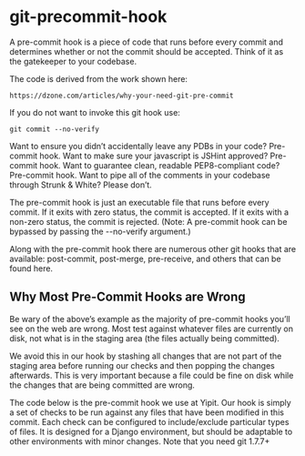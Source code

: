 # git-precommit-hook
A pre-commit hook is a piece of code that runs before every commit and determines whether or not the commit should be accepted. Think of it as the gatekeeper to your codebase.

The code is derived from the work shown here:

    https://dzone.com/articles/why-your-need-git-pre-commit

If you do not want to invoke this git hook use:

    git commit --no-verify


Want to ensure you didn’t accidentally leave any PDBs in your code? Pre-commit hook. Want to make sure your javascript is JSHint approved? Pre-commit hook. Want to guarantee clean, readable PEP8-compliant code? Pre-commit hook. Want to pipe all of the comments in your codebase through Strunk & White? Please don’t.

The pre-commit hook is just an executable file that runs before every commit. If it exits with zero status, the commit is accepted. If it exits with a non-zero status, the commit is rejected. (Note: A pre-commit hook can be bypassed by passing the --no-verify argument.)

Along with the pre-commit hook there are numerous other git hooks that are available: post-commit, post-merge, pre-receive, and others that can be found here.

## Why Most Pre-Commit Hooks are Wrong

Be wary of the above’s example as the majority of pre-commit hooks you’ll see on the web are wrong. Most test against whatever files are currently on disk, not what is in the staging area (the files actually being committed).

We avoid this in our hook by stashing all changes that are not part of the staging area before running our checks and then popping the changes afterwards. This is very important because a file could be fine on disk while the changes that are being committed are wrong.

The code below is the pre-commit hook we use at Yipit. Our hook is simply a set of checks to be run against any files that have been modified in this commit. Each check can be configured to include/exclude particular types of files. It is designed for a Django environment, but should be adaptable to other environments with minor changes. Note that you need git 1.7.7+
